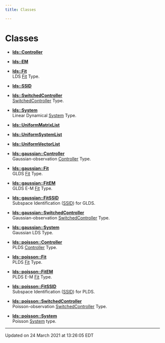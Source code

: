 ```yaml
---
title: Classes

---
```


# Classes

















- **[lds::Controller](/lds-ctrl-est/docs/api/classes/classlds_1_1_controller/)** 



- **[lds::EM](/lds-ctrl-est/docs/api/classes/classlds_1_1_e_m/)** 



- **[lds::Fit](/lds-ctrl-est/docs/api/classes/classlds_1_1_fit/)** <br>LDS [Fit]() Type. 



- **[lds::SSID](/lds-ctrl-est/docs/api/classes/classlds_1_1_s_s_i_d/)** 



- **[lds::SwitchedController](/lds-ctrl-est/docs/api/classes/classlds_1_1_switched_controller/)** <br>[SwitchedController]() Type. 



- **[lds::System](/lds-ctrl-est/docs/api/classes/classlds_1_1_system/)** <br>Linear Dynamical [System]() Type. 



- **[lds::UniformMatrixList](/lds-ctrl-est/docs/api/classes/classlds_1_1_uniform_matrix_list/)** 



- **[lds::UniformSystemList](/lds-ctrl-est/docs/api/classes/classlds_1_1_uniform_system_list/)** 



- **[lds::UniformVectorList](/lds-ctrl-est/docs/api/classes/classlds_1_1_uniform_vector_list/)** 






- **[lds::gaussian::Controller](/lds-ctrl-est/docs/api/classes/classlds_1_1gaussian_1_1_controller/)** <br>Gaussian-observation [Controller]() Type. 



- **[lds::gaussian::Fit](/lds-ctrl-est/docs/api/classes/classlds_1_1gaussian_1_1_fit/)** <br>GLDS [Fit]() Type. 



- **[lds::gaussian::FitEM](/lds-ctrl-est/docs/api/classes/classlds_1_1gaussian_1_1_fit_e_m/)** <br>GLDS E-M [Fit](/lds-ctrl-est/docs/api/classes/classlds_1_1gaussian_1_1_fit/) Type. 



- **[lds::gaussian::FitSSID](/lds-ctrl-est/docs/api/classes/classlds_1_1gaussian_1_1_fit_s_s_i_d/)** <br>Subspace Identification ([SSID](/lds-ctrl-est/docs/api/classes/classlds_1_1_s_s_i_d/)) for GLDS. 



- **[lds::gaussian::SwitchedController](/lds-ctrl-est/docs/api/classes/classlds_1_1gaussian_1_1_switched_controller/)** <br>Gaussian-observation [SwitchedController]() Type. 



- **[lds::gaussian::System](/lds-ctrl-est/docs/api/classes/classlds_1_1gaussian_1_1_system/)** <br>Gaussian LDS Type. 









- **[lds::poisson::Controller](/lds-ctrl-est/docs/api/classes/classlds_1_1poisson_1_1_controller/)** <br>PLDS [Controller]() Type. 



- **[lds::poisson::Fit](/lds-ctrl-est/docs/api/classes/classlds_1_1poisson_1_1_fit/)** <br>PLDS [Fit]() Type. 



- **[lds::poisson::FitEM](/lds-ctrl-est/docs/api/classes/classlds_1_1poisson_1_1_fit_e_m/)** <br>PLDS E-M [Fit](/lds-ctrl-est/docs/api/classes/classlds_1_1poisson_1_1_fit/) Type. 



- **[lds::poisson::FitSSID](/lds-ctrl-est/docs/api/classes/classlds_1_1poisson_1_1_fit_s_s_i_d/)** <br>Subspace Identification ([SSID](/lds-ctrl-est/docs/api/classes/classlds_1_1_s_s_i_d/)) for PLDS. 



- **[lds::poisson::SwitchedController](/lds-ctrl-est/docs/api/classes/classlds_1_1poisson_1_1_switched_controller/)** <br>Poisson-observation [SwitchedController]() Type. 



- **[lds::poisson::System](/lds-ctrl-est/docs/api/classes/classlds_1_1poisson_1_1_system/)** <br>Poisson [System]() type. 














-------------------------------

Updated on 24 March 2021 at 13:26:05 EDT
